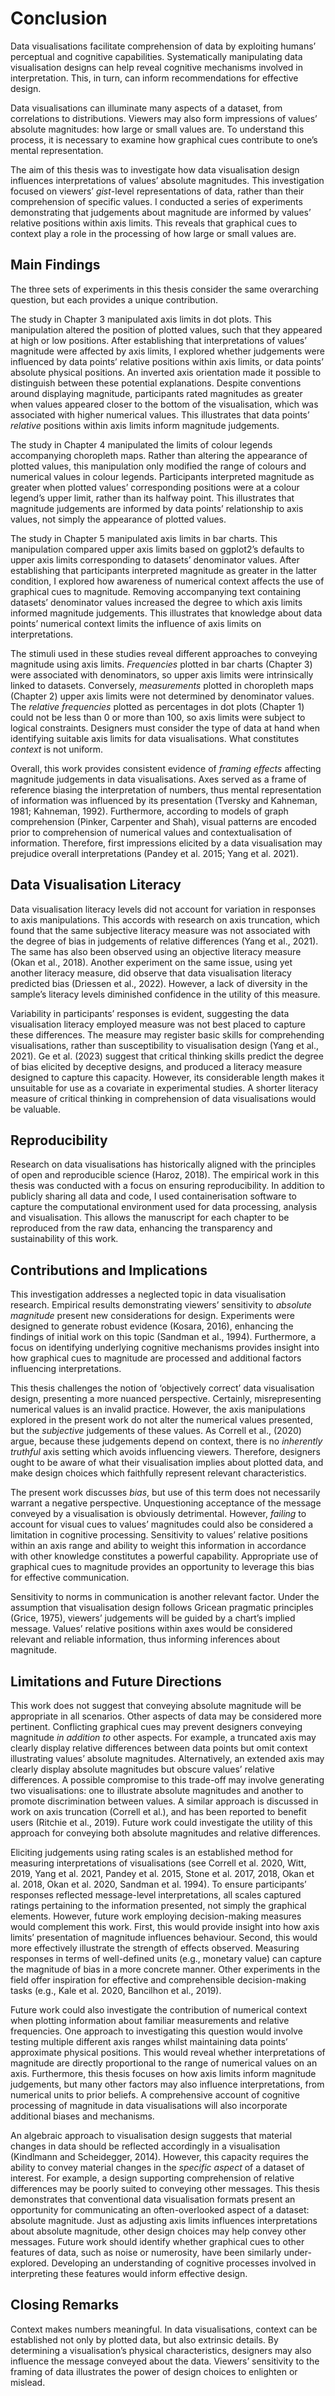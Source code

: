 # Conclusion

Data visualisations facilitate comprehension of data by exploiting humans’ perceptual and cognitive capabilities. Systematically manipulating data visualisation designs can help reveal cognitive mechanisms involved in interpretation. This, in turn, can inform recommendations for effective design.

Data visualisations can illuminate many aspects of a dataset, from correlations to distributions. Viewers may also form impressions of values’ absolute magnitudes: how large or small values are. To understand this process, it is necessary to examine how graphical cues contribute to one’s mental representation.

The aim of this thesis was to investigate how data visualisation design influences interpretations of values’ absolute magnitudes. This investigation focused on viewers’ *gist*-level representations of data, rather than their comprehension of specific values. I conducted a series of experiments demonstrating that judgements about magnitude are informed by values’ relative positions within axis limits. This reveals that graphical cues to context play a role in the processing of how large or small values are.

## Main Findings

The three sets of experiments in this thesis consider the same overarching question, but each provides a unique contribution.

The study in Chapter 3 manipulated axis limits in dot plots. This manipulation altered the position of plotted values, such that they appeared at high or low positions. After establishing that interpretations of values’ magnitude were affected by axis limits, I explored whether judgements were influenced by data points’ relative positions within axis limits, or data points’ absolute physical positions. An inverted axis orientation made it possible to distinguish between these potential explanations. Despite conventions around displaying magnitude, participants rated magnitudes as greater when values appeared closer to the bottom of the visualisation, which was associated with higher numerical values. This illustrates that data points’ *relative* positions within axis limits inform magnitude judgements.

The study in Chapter 4 manipulated the limits of colour legends accompanying choropleth maps. Rather than altering the appearance of plotted values, this manipulation only modified the range of colours and numerical values in colour legends. Participants interpreted magnitude as greater when plotted values’ corresponding positions were at a colour legend’s upper limit, rather than its halfway point. This illustrates that magnitude judgements are informed by data points’ relationship to axis values, not simply the appearance of plotted values.

The study in Chapter 5 manipulated axis limits in bar charts. This manipulation compared upper axis limits based on ggplot2’s defaults to upper axis limits corresponding to datasets’ denominator values. After establishing that participants interpreted magnitude as greater in the latter condition, I explored how awareness of numerical context affects the use of graphical cues to magnitude. Removing accompanying text containing datasets’ denominator values increased the degree to which axis limits informed magnitude judgements. This illustrates that knowledge about data points’ numerical context limits the influence of axis limits on interpretations.

The stimuli used in these studies reveal different approaches to conveying magnitude using axis limits. *Frequencies* plotted in bar charts (Chapter 3) were associated with denominators, so upper axis limits were intrinsically linked to datasets. Conversely, *measurements* plotted in choropleth maps (Chapter 2) upper axis limits were not determined by denominator values. The *relative frequencies* plotted as percentages in dot plots (Chapter 1) could not be less than 0 or more than 100, so axis limits were subject to logical constraints. Designers must consider the type of data at hand when identifying suitable axis limits for data visualisations. What constitutes *context* is not uniform.

Overall, this work provides consistent evidence of *framing effects* affecting magnitude judgements in data visualisations. Axes served as a frame of reference biasing the interpretation of numbers, thus mental representation of information was influenced by its presentation (Tversky and Kahneman, 1981; Kahneman, 1992). Furthermore, according to models of graph comprehension (Pinker, Carpenter and Shah), visual patterns are encoded prior to comprehension of numerical values and contextualisation of information. Therefore, first impressions elicited by a data visualisation may prejudice overall interpretations (Pandey et al. 2015; Yang et al. 2021). 

## Data Visualisation Literacy

Data visualisation literacy levels did not account for variation in responses to axis manipulations. This accords with research on axis truncation, which found that the same subjective literacy measure was not associated with the degree of bias in judgements of relative differences (Yang et al., 2021). The same has also been observed using an objective literacy measure (Okan et al., 2018).  Another experiment on the same issue, using yet another literacy measure, did observe that data visualisation literacy predicted bias (Driessen et al., 2022). However, a lack of diversity in the sample’s literacy levels diminished confidence in the utility of this measure.  

Variability in participants’ responses is evident, suggesting the data visualisation literacy employed measure was not best placed to capture these differences. The measure may register basic skills for comprehending visualisations, rather than susceptibility to visualisation design (Yang et al., 2021). Ge et al. (2023) suggest that critical thinking skills predict the degree of bias elicited by deceptive designs, and produced a literacy measure designed to capture this capacity. However, its considerable length makes it unsuitable for use as a covariate in experimental studies. A shorter literacy measure of critical thinking in comprehension of data visualisations would be valuable. 

## Reproducibility

Research on data visualisations has historically aligned with the principles of open and reproducible science (Haroz, 2018). The empirical work in this thesis was conducted with a focus on ensuring reproducibility. In addition to publicly sharing all data and code, I used containerisation software to capture the computational environment used for data processing, analysis and visualisation. This allows the manuscript for each chapter to be reproduced from the raw data, enhancing the transparency and sustainability of this work.

## Contributions and Implications

This investigation addresses a neglected topic in data visualisation research. Empirical results demonstrating viewers’ sensitivity to *absolute magnitude* present new considerations for design. Experiments were designed to generate robust evidence (Kosara, 2016), enhancing the findings of initial work on this topic (Sandman et al., 1994). Furthermore, a focus on identifying underlying cognitive mechanisms provides insight into how graphical cues to magnitude are processed and additional factors influencing interpretations.

This thesis challenges the notion of ‘objectively correct’ data visualisation design, presenting a more nuanced perspective. Certainly, misrepresenting numerical values is an invalid practice. However, the axis manipulations explored in the present work do not alter the numerical values presented, but the *subjective* judgements of these values. As Correll et al., (2020) argue, because these judgements depend on context, there is no *inherently truthful* axis setting which avoids influencing viewers. Therefore, designers ought to be aware of what their visualisation implies about plotted data, and make design choices which faithfully represent relevant characteristics.

The present work discusses *bias*, but use of this term does not necessarily warrant a negative perspective. Unquestioning acceptance of the message conveyed by a visualisation is obviously detrimental. However, *failing* to account for visual cues to values’ magnitudes could also be considered a limitation in cognitive processing. Sensitivity to values’ relative positions within an axis range and ability to weight this information in accordance with other knowledge constitutes a powerful capability. Appropriate use of graphical cues to magnitude provides an opportunity to leverage this bias for effective communication.

Sensitivity to norms in communication is another relevant factor. Under the assumption that visualisation design follows Gricean pragmatic principles (Grice, 1975), viewers’ judgements will be guided by a chart’s implied message. Values’ relative positions within axes would be considered relevant and reliable information, thus informing inferences about magnitude. 

## Limitations and Future Directions

This work does not suggest that conveying absolute magnitude will be appropriate in all scenarios. Other aspects of data may be considered more pertinent. Conflicting graphical cues may prevent designers conveying magnitude *in addition to* other aspects. For example, a truncated axis may clearly display relative differences between data points but omit context illustrating values’ absolute magnitudes. Alternatively, an extended axis may clearly display absolute magnitudes but obscure values’ relative differences. A possible compromise to this trade-off may involve generating two visualisations: one to illustrate absolute magnitudes and another to promote discrimination between values. A similar approach is discussed in work on axis truncation (Correll et al.), and has been reported to benefit users (Ritchie et al., 2019). Future work could investigate the utility of this approach for conveying both absolute magnitudes and relative differences. 

Eliciting judgements using rating scales is an established method for measuring interpretations of visualisations (see Correll et al. 2020, Witt, 2019, Yang et al. 2021, Pandey et al. 2015,  Stone et al. 2017, 2018, Okan et al. 2018, Okan et al. 2020, Sandman et al. 1994). To ensure participants’ responses reflected message-level interpretations, all scales captured ratings pertaining to the information presented, not simply the graphical elements. However, future work employing decision-making measures would complement this work. First, this would provide insight into how axis limits’ presentation of magnitude influences behaviour. Second, this would more effectively illustrate the strength of effects observed. Measuring responses in terms of well-defined units (e.g., monetary value) can capture the magnitude of bias in a more concrete manner. Other experiments in the field offer inspiration for effective and comprehensible decision-making tasks (e.g., Kale et al. 2020, Bancilhon et al., 2019). 

Future work could also investigate the contribution of numerical context when plotting information about familiar measurements and relative frequencies. One approach to investigating this question would involve testing multiple different axis ranges whilst maintaining data points’ approximate physical positions. This would reveal whether interpretations of magnitude are directly proportional to the range of numerical values on an axis. Furthermore, this thesis focuses on how axis limits inform magnitude judgements, but many other factors may also influence interpretations, from numerical units to prior beliefs. A comprehensive account of cognitive processing of magnitude in data visualisations will also incorporate additional biases and mechanisms. 

An algebraic approach to visualisation design suggests that material changes in data should be reflected accordingly in a visualisation (Kindlmann and Scheidegger, 2014). However, this capacity requires the ability to convey material changes in the *specific aspect* of a dataset of interest. For example, a design supporting comprehension of relative differences may be poorly suited to conveying other messages. This thesis demonstrates that conventional data visualisation formats present an opportunity for communicating an often-overlooked aspect of a dataset: absolute magnitude. Just as adjusting axis limits influences interpretations about absolute magnitude, other design choices may help convey other messages. Future work should identify whether graphical cues to other features of data, such as noise or numerosity, have been similarly under-explored. Developing an understanding of cognitive processes involved in interpreting these features would inform effective design. 

## Closing Remarks

Context makes numbers meaningful. In data visualisations, context can be established not only by plotted data, but also extrinsic details. By determining a visualisation’s physical characteristics, designers may also influence the message conveyed about the data. Viewers’ sensitivity to the framing of data illustrates the power of design choices to enlighten or mislead. 
